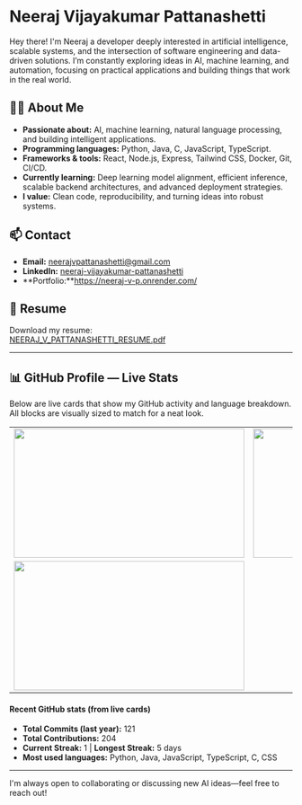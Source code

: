 # Neeraj Vijayakumar Pattanashetti

Hey there! I'm Neeraj a developer deeply interested in artificial intelligence, scalable systems, and the intersection of software engineering and data-driven solutions. I’m constantly exploring ideas in AI, machine learning, and automation, focusing on practical applications and building things that work in the real world.

## 👨‍💻 About Me
- **Passionate about:** AI, machine learning, natural language processing, and building intelligent applications.
- **Programming languages:** Python, Java, C, JavaScript, TypeScript.
- **Frameworks & tools:** React, Node.js, Express, Tailwind CSS, Docker, Git, CI/CD.
- **Currently learning:** Deep learning model alignment, efficient inference, scalable backend architectures, and advanced deployment strategies.
- **I value:** Clean code, reproducibility, and turning ideas into robust systems.

## 📫 Contact
- **Email:** neerajvpattanashetti@gmail.com
- **LinkedIn:** [neeraj-vijayakumar-pattanashetti](https://www.linkedin.com/in/neeraj-vijayakumar-pattanashetti-613305239/)
- **Portfolio:**https://neeraj-v-p.onrender.com/

## 📄 Resume
Download my resume:  
[NEERAJ_V_PATTANASHETTI_RESUME.pdf](https://github.com/Neeraj0704/Portfolio/raw/master/public/Neeraj_V_Pattanashetti_Resume.pdf)

---

## 📊 GitHub Profile — Live Stats

Below are live cards that show my GitHub activity and language breakdown.  
All blocks are visually sized to match for a neat look.

<div align="center">

<table>
  <tr>
    <td>
      <img src="https://github-readme-stats.vercel.app/api?username=Neeraj0704&show_icons=true&theme=tokyonight" width="410" height="230"/>
    </td>
    <td>
      <img src="https://github-readme-stats.vercel.app/api/top-langs/?username=Neeraj0704&layout=compact&theme=tokyonight&hide=Jupyter%20Notebook" width="410" height="230"/>
    </td>
  </tr>
  <tr>
    <td>
      <img src="https://github-readme-streak-stats.herokuapp.com/?user=Neeraj0704&theme=tokyonight" width="410" height="230"/>
    </td>
   
  </tr>
</table>

</div>

#### Recent GitHub stats (from live cards)
- **Total Commits (last year):** 121
- **Total Contributions:** 204
- **Current Streak:** 1 | **Longest Streak:** 5 days
- **Most used languages:** Python, Java, JavaScript, TypeScript, C, CSS

---

I'm always open to collaborating or discussing new AI ideas—feel free to reach out!
